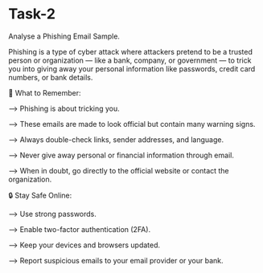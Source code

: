 # Task-2
Analyse a Phishing Email Sample.

Phishing is a type of cyber attack where attackers pretend to be a trusted person or organization — like a bank, company, or government — to trick you into giving away your personal information like passwords, credit card numbers, or bank details.

🧠 What to Remember:

--> Phishing is about tricking you.

--> These emails are made to look official but contain many warning signs.

--> Always double-check links, sender addresses, and language.

--> Never give away personal or financial information through email.

--> When in doubt, go directly to the official website or contact the organization.


🔒 Stay Safe Online:

--> Use strong passwords.

--> Enable two-factor authentication (2FA).

--> Keep your devices and browsers updated.

--> Report suspicious emails to your email provider or your bank.
